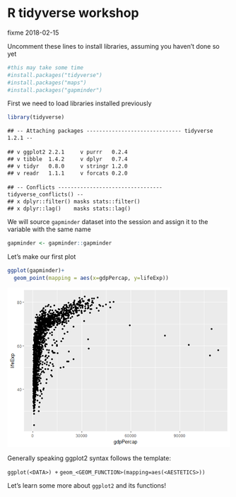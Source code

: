 R tidyverse workshop
================
fixme
2018-02-15

Uncomment these lines to install libraries, assuming you haven’t done so
yet

``` r
#this may take some time
#install.packages("tidyverse")
#install.packages("maps")
#install.packages("gapminder")
```

First we need to load libraries installed
    previously

``` r
library(tidyverse)
```

    ## -- Attaching packages ------------------------------ tidyverse 1.2.1 --

    ## v ggplot2 2.2.1     v purrr   0.2.4
    ## v tibble  1.4.2     v dplyr   0.7.4
    ## v tidyr   0.8.0     v stringr 1.2.0
    ## v readr   1.1.1     v forcats 0.2.0

    ## -- Conflicts --------------------------------- tidyverse_conflicts() --
    ## x dplyr::filter() masks stats::filter()
    ## x dplyr::lag()    masks stats::lag()

We will source `gapminder` dataset into the session and assign it to the
variable with the same name

``` r
gapminder <- gapminder::gapminder
```

Let’s make our first plot

``` r
ggplot(gapminder)+
  geom_point(mapping = aes(x=gdpPercap, y=lifeExp))
```

![](script_files/figure-gfm/unnamed-chunk-4-1.png)<!-- -->

Generally speaking ggplot2 syntax follows the template:

`ggplot(<DATA>) +` `geom_<GEOM_FUNCTION>(mapping=aes(<AESTETICS>))`

Let’s learn some more about `ggplot2` and its functions\!
